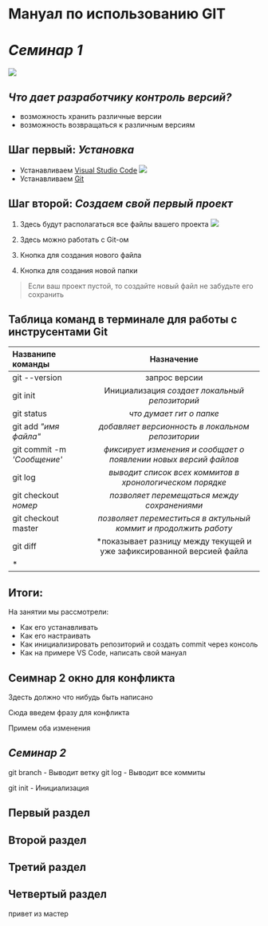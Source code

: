 # **Мануал по использованию GIT** #

# ***Семинар 1***

![](https://cs1.htmlacademy.ru/blog/git/first-aid-git/preview.png?v1.1.38)

## ***Что дает разработчику контроль версий?*** 
- возможность хранить различные версии
- возможность возвращаться к различным версиям

## Шаг первый: *Установка* ##

- Устанавливаем [Visual Studio Code]()
![](https://i.pinimg.com/originals/f2/2c/61/f22c618f03e7019b84c69831946fa09d.png)
- Устанавливаем [Git]()


## Шаг второй: *Создаем свой первый проект* ##

1. Здесь будут располагаться все файлы вашего проекта
![](https://habrastorage.org/getpro/habr/upload_files/536/76a/b32/53676ab32ff10608c9a4748af3740cbd)

2. Здесь можно работать с Git-ом

3. Кнопка для создания нового файла

4. Кнопка для создания новой папки

> Если ваш проект пустой, то создайте новый файл не забудьте его сохранить

## Таблица команд в терминале для работы с инструсентами Git ##

|Названипе команды|Назначение|
|:-|:-:|
|git --version|запрос версии|
|git init|Инициализация *создает локальный репозиторий*|
|git status|*что думает гит о папке*|
|git add *"имя файла"*|*добавляет версионность в локальном репозитории*|
|git commit -m *'Сообщение'*|*фиксирует изменения и сообщает о появлении новых версий файлов*|
|git log|*выводит список всех коммитов в хронологическом порядке*|
|git checkout *номер*|*позволяет перемещаться между сохранениями*|
|git checkout master|*позволяет переместиться в актульный коммит и продолжить работу*|
|git diff|*показывает разницу между текущей и уже зафиксированной версией файла
*|

## Итоги:

На занятии мы рассмотрели:
- Как его устанавливать
- Как его настраивать
- Как инициализировать репозиторий и создать commit через консоль
- Как на примере VS Code, написать свой мануал

## Сеимнар 2 окно для конфликта

Здесть должно что нибудь быть написано

Сюда введем фразу для конфликта

Примем оба изменения

## ***Семинар 2***

git branch - Выводит ветку
git log  - Выводит все коммиты

git init - Инициализация 

## Первый раздел

## Второй раздел

## Третий раздел

## Четвертый раздел


привет из мастер